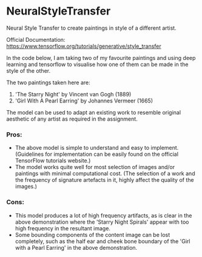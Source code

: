 # NeuralStyleTransfer
Neural Style Transfer to create paintings in style of a different artist.

Official Documentation:
https://www.tensorflow.org/tutorials/generative/style_transfer

In the code below, I am taking two of my favourite paintings and using deep learning and tensorflow to visualise how one of them can be made in the style of the other.

The two paintings taken here are:
1. 'The Starry Night' by Vincent van Gogh (1889)
2. 'Girl With A Pearl Earring' by Johannes Vermeer (1665)

The model can be used to adapt an existing work to resemble original aesthetic of any artist as required in the assignment.

### Pros:


*   The above model is simple to understand and easy to implement. (Guidelines for implementation can be easily found on the official TensorFlow tutorials website.)  
*   The model works quite well for most selection of images and/or paintings with minimal computational cost. (The selection of a work and the frequency of signature artefacts in it, highly affect the quality of the images.)



### Cons:


*   This model produces a lot of high frequency artifacts, as is clear in the above demonstration where the 'Starry Night Spirals' appear with too high frequency in the resultant image.
*   Some bounding components of the content image can be lost completely, such as the half ear and cheek bone boundary of the 'Girl with a Pearl Earring' in the above demonstration.
